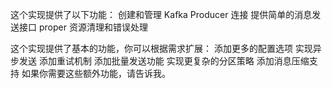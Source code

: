 这个实现提供了以下功能：
创建和管理 Kafka Producer 连接
提供简单的消息发送接口
proper 资源清理和错误处理

这个实现提供了基本的功能，你可以根据需求扩展：
添加更多的配置选项
实现异步发送
添加重试机制
添加批量发送功能
实现更复杂的分区策略
添加消息压缩支持
如果你需要这些额外功能，请告诉我。